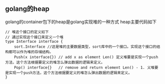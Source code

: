 # 
## golang的heap

golang的container包下的heap是golang实现堆的一种方式
heap主要代码如下
```
// 堆这个接口的定义如下
// 通过实现这个接口来定义一个堆
type Interface interface {
	sort.Interface //这是堆的主要数据类型，sort库中的一个接口。实现这个接口的结构都可以作为堆的存储结构。
	Push(x interface{}) // add x as element Len() 定义堆要是实现一个push方法，这个方法根据要定义的堆怎么弹出数据的逻辑来定义。
	Pop() interface{}   // remove and return element Len() - 1. 义堆要是实现一个push方法，这个方法根据要定义的堆怎么弹出数据的逻辑来定义。
}


```